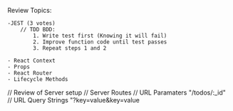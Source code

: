 Review Topics:

    -JEST (3 votes)
        // TDD BDD:
            1. Write test first (Knowing it will fail)
            2. Improve function code until test passes
            3. Repeat steps 1 and 2

    - React Context
    - Props
    - React Router
    - Lifecycle Methods


// Review of Server setup
    // Server Routes
    // URL Paramaters     "/todos/:_id"
    // URL Query Strings  "?key=value&key=value